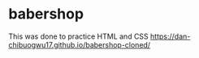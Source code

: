 # babershop
This was done to practice HTML and CSS
 https://dan-chibuogwu17.github.io/babershop-cloned/

